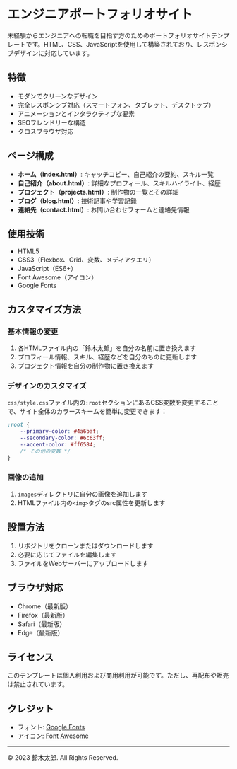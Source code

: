 # エンジニアポートフォリオサイト

未経験からエンジニアへの転職を目指す方のためのポートフォリオサイトテンプレートです。HTML、CSS、JavaScriptを使用して構築されており、レスポンシブデザインに対応しています。

## 特徴

- モダンでクリーンなデザイン
- 完全レスポンシブ対応（スマートフォン、タブレット、デスクトップ）
- アニメーションとインタラクティブな要素
- SEOフレンドリーな構造
- クロスブラウザ対応

## ページ構成

- **ホーム（index.html）**: キャッチコピー、自己紹介の要約、スキル一覧
- **自己紹介（about.html）**: 詳細なプロフィール、スキルハイライト、経歴
- **プロジェクト（projects.html）**: 制作物の一覧とその詳細
- **ブログ（blog.html）**: 技術記事や学習記録
- **連絡先（contact.html）**: お問い合わせフォームと連絡先情報

## 使用技術

- HTML5
- CSS3（Flexbox、Grid、変数、メディアクエリ）
- JavaScript（ES6+）
- Font Awesome（アイコン）
- Google Fonts

## カスタマイズ方法

### 基本情報の変更

1. 各HTMLファイル内の「鈴木太郎」を自分の名前に置き換えます
2. プロフィール情報、スキル、経歴などを自分のものに更新します
3. プロジェクト情報を自分の制作物に置き換えます

### デザインのカスタマイズ

`css/style.css`ファイル内の`:root`セクションにあるCSS変数を変更することで、サイト全体のカラースキームを簡単に変更できます：

```css
:root {
    --primary-color: #4a6baf;
    --secondary-color: #6c63ff;
    --accent-color: #ff6584;
    /* その他の変数 */
}
```

### 画像の追加

1. `images`ディレクトリに自分の画像を追加します
2. HTMLファイル内の`<img>`タグのsrc属性を更新します

## 設置方法

1. リポジトリをクローンまたはダウンロードします
2. 必要に応じてファイルを編集します
3. ファイルをWebサーバーにアップロードします

## ブラウザ対応

- Chrome（最新版）
- Firefox（最新版）
- Safari（最新版）
- Edge（最新版）

## ライセンス

このテンプレートは個人利用および商用利用が可能です。ただし、再配布や販売は禁止されています。

## クレジット

- フォント: [Google Fonts](https://fonts.google.com/)
- アイコン: [Font Awesome](https://fontawesome.com/)

---

© 2023 鈴木太郎. All Rights Reserved. 